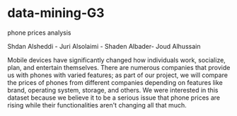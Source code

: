 # data-mining-G3
phone prices analysis

Shdan Alsheddi - Juri Alsolaimi - Shaden Albader- Joud Alhussain

Mobile devices have significantly changed how individuals work, socialize, plan, and entertain themselves. There are numerous companies that provide us with phones with varied features; as part of our project, we will compare the prices of phones from different companies depending on features like brand, operating system, storage, and others.  We were interested in this dataset because we believe it to be a serious issue that phone prices are rising while their functionalities aren't changing all that much.


